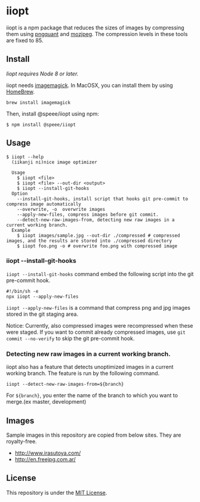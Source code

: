 # iiopt

iiopt is a npm package that reduces the sizes of images by compressing them using [pngquant](https://pngquant.org/) and [mozjpeg](https://github.com/mozilla/mozjpeg).
The compression levels in these tools are fixed to 85.

## Install

*Iiopt requires Node 8 or later.*

iiopt needs [imagemagick](http://www.imagemagick.org/script/index.php).
In MacOSX, you can install them by using [HomeBrew](https://brew.sh/).

```
brew install imagemagick
```

Then, install @speee/iiopt using npm:

```
$ npm install @speee/iiopt
```

## Usage

```
$ iiopt --help
  (iikanji ni)nice image optimizer

  Usage
    $ iiopt <file>
    $ iiopt <file> --out-dir <output>
    $ iiopt --install-git-hooks
  Option
    --install-git-hooks, install script that hooks git pre-commit to compress image automatically
    --overwrite, -o  overwrite images
    --apply-new-files, compress images before git commit.
    --detect-new-raw-images-from, detecting new raw images in a current working branch.
  Example
    $ iiopt images/sample.jpg --out-dir ./compressed # compressed images, and the results are stored into ./compressed directory
    $ iiopt foo.png -o # overwrite foo.png with compressed image
```

### iiopt --install-git-hooks


`iiopt --install-git-hooks` command embed the following script into the git pre-commit hook.

```.git/hooks/pre-commit
#!/bin/sh -e
npx iiopt --apply-new-files
```

`iiopt --apply-new-files` is a command that compress png and jpg images stored in the git staging area.

Notice:
Currently, also compressed images were recompressed when these were staged.
If you want to commit already compressed images, use `git commit --no-verify` to skip the git pre-commit hook.


### Detecting new raw images in a current working branch.

iiopt also has a feature that detects unoptimized images in a current working branch.
The feature is run by the following command.

```
iiopt --detect-new-raw-images-from=${branch}
```

For `${branch}`, you enter the name of the branch to which you want to merge.(ex master, development)

## Images

Sample images in this repository are copied from below sites.  They are royalty-free.

- http://www.irasutoya.com/
- http://en.freejpg.com.ar/

## License

This repository is under the [MIT License](LICENSE.md).
